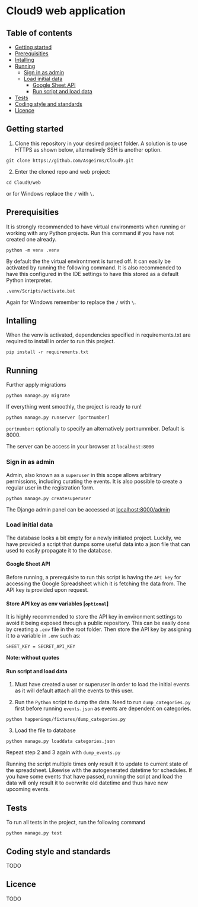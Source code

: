 # Cloud9 web application

## Table of contents
  - [Getting started](#getting-started)
  - [Prerequisities](#prerequisities)
  - [Intalling](#intalling)
  - [Running](#running)
    - [Sign in as admin](#sign-in-as-admin)
    - [Load initial data](#load-initial-data)
      - [Google Sheet API](#google-sheet-api)
      - [Run script and load data](#run-script)
  - [Tests](#tests)
  - [Coding style and standards](#coding-style-and-standards)
  - [Licence](#licence)


## Getting started 
1. Clone this repository in your desired project folder. A solution is to use HTTPS as shown below, alternatively SSH is another option.
```
git clone https://github.com/Asgeirms/Cloud9.git
```

2. Enter the cloned repo and web project:
```
cd Cloud9/web
```
or for Windows replace the `/` with `\`.


## Prerequisities
It is strongly recommended to have virtual environments when running or working with any Python projects. Run this command if you have not created one already.
```
python -m venv .venv
```

By default the the virtual environtment is turned off. It can easily be activated by running the following command. It is also recommended to have this configured in the IDE settings to have this stored as a default Python interpreter. 
```
.venv/Scripts/activate.bat
```
Again for Windows remember to replace the `/` with `\`.

## Intalling 
When the venv is activated, dependencies specified in requirements.txt are required to install in order to run this project.
```
pip install -r requirements.txt
```

## Running
Further apply migrations
```
python manage.py migrate
```

If everything went smoothly, the project is ready to run! 
```
python manage.py runserver [portnumber]
```
`portnumber`: optionally to specify an alternatively portnummber. Default is 8000.

The server can be access in your browser at `localhost:8000`

### Sign in as admin
Admin, also known as a `superuser` in this scope allows arbitrary permissions, including curating the events. It is also possible to create a regular user in the registration form.
```
python manage.py createsuperuser
```
The Django admin panel can be accessed at [localhost:8000/admin](localhost:8000/admin)

### Load initial data

The database looks a bit empty for a newly initiated project. Luckily, we have provided a script that dumps some useful data into a json file that can used to easily propagate it to the database.

#### Google Sheet API
Before running, a prerequisite to run this script is having the `API key` for accessing the Google Spreadsheet which it is fetching the data from. The API key is provided upon request. 


#### Store API key as env variables [`optional`]
It is highly recommended to store the API key in environment settings to avoid it being exposed through a public repository. This can be easily done by creating a `.env` file in the root folder. Then store the API key by assigning it to a variable in `.env` such as:
```
SHEET_KEY = SECRET_API_KEY
```
**Note: without quotes**


#### Run script and load data

1. Must have created a user or superuser in order to load the initial events as it will default attach all the events to this user.

2. Run the `Python` script to dump the data. Need to run `dump_categories.py` first before running `events.json` as events are dependent on categories. 
```
python happenings/fixtures/dump_categories.py
```
3. Load the file to database
```
python manage.py loaddata categories.json
```
Repeat step 2 and 3 again with `dump_events.py`


Running the script multiple times only result it to update to current state of the spreadsheet. Likewise with the autogenerated datetime for schedules. If you have some events that have passed, running the script and load the data will only result it to overwrite old datetime and thus have new upcoming events. 

## Tests
To run all tests in the project, run the following command
```
python manage.py test
```

## Coding style and standards
TODO


## Licence
TODO

